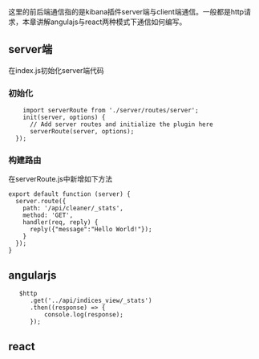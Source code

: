这里的前后端通信指的是kibana插件server端与client端通信。一般都是http请求，本章讲解angulajs与react两种模式下通信如何编写。

## server端
在index.js初始化server端代码
### 初始化
```
    import serverRoute from './server/routes/server';
    init(server, options) {
      // Add server routes and initialize the plugin here
      serverRoute(server, options);
  });
```
### 构建路由
在serverRoute.js中新增如下方法
```
export default function (server) {
  server.route({
    path: '/api/cleaner/_stats',
    method: 'GET',
    handler(req, reply) {
      reply({"message":"Hello World!"});
    }
  });
}
```

## angularjs
```
   $http
      .get('../api/indices_view/_stats')
      .then((response) => {
          console.log(response);
      });
```
## react
